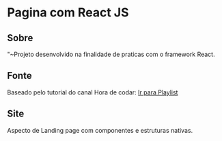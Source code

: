 # Pagina com React JS

## Sobre
"~Projeto desenvolvido na finalidade de praticas com o framework React.

## Fonte
Baseado pelo tutorial do canal Hora de codar: [Ir para Playlist](https://www.youtube.com/playlist?list=PLnDvRpP8BneyVA0SZ2okm-QBojomniQVO)
## Site
Aspecto de Landing page com componentes e estruturas nativas.
